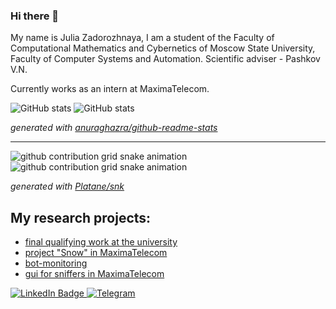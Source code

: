 ### Hi there 👋

My name is Julia Zadorozhnaya, I am a student of the Faculty of Computational Mathematics and Cybernetics of Moscow State University, Faculty of Computer Systems and Automation. Scientific adviser - Pashkov V.N. 

Currently works as an intern at MaximaTelecom.

![GitHub stats](https://raw.githubusercontent.com/juliazadorozhnaya/output/github-stats.svg#gh-light-mode-only)
![GitHub stats](https://raw.githubusercontent.com/juliazadorozhnaya/output/github-stats-dark.svg#gh-dark-mode-only)

_generated with [anuraghazra/github-readme-stats](https://github.com/anuraghazra/github-readme-stats)_

----

![github contribution grid snake animation](https://raw.githubusercontent.com/juliazadorozhnaya/juliazadorozhnaya/output/github-contribution-grid-snake.svg#gh-light-mode-only)
![github contribution grid snake animation](https://raw.githubusercontent.com/juliazadorozhnaya/juliazadorozhnaya/output/github-contribution-grid-snake-dark.svg#gh-dark-mode-only)

_generated with [Platane/snk](https://github.com/Platane/snk)_

## My research projects:
- [final qualifying work at the university](https://github.com/juliazadorozhnaya/Final_graduate_work)
- [project "Snow" in MaximaTelecom](https://github.com/juliazadorozhnaya/project_snow_maxima)
- [bot-monitoring](https://github.com/juliazadorozhnaya/Monitoring_bot)
- [gui for sniffers in MaximaTelecom](https://github.com/juliazadorozhnaya/Sniffer_dev_Maxima)


<div id="badges">
  <a href="your-linkedin-URL">
    <img src="https://img.shields.io/badge/LinkedIn-blue?style=for-the-badge&logo=linkedin&logoColor=white" alt="LinkedIn Badge"/>
  </a>
  <a href="https://t.me/y_zadorozhnaya">
    <img src="https://img.shields.io/badge/Telegram-blue?style=for-the-badge&logo=telegram&logoColor=white" alt="Telegram"/>
  </a>
</div>

